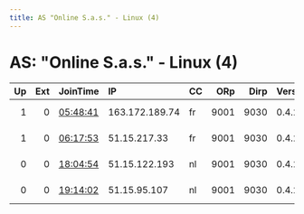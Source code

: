 ```yaml
---
title: AS "Online S.a.s." - Linux (4)
---
```


# AS: "Online S.a.s." - Linux (4)

|   Up |   Ext | JoinTime                                                                                            | IP             | CC   |   ORp |   Dirp | Version   | Contact                       | Nickname      |   eFamMembers |
|-----:|------:|:----------------------------------------------------------------------------------------------------|:---------------|:-----|------:|-------:|:----------|:------------------------------|:--------------|--------------:|
|    1 |     0 | [05:48:41](https://metrics.torproject.org/rs.html#details/F6FF0B367CF9976619CEEBB22A609DB588CEF540) | 163.172.189.74 | fr   |  9001 |   9030 | 0.4.2.7   | rany &lt;rany@tozein.com&gt;  | rany7         |             2 |
|    1 |     0 | [06:17:53](https://metrics.torproject.org/rs.html#details/8CD953989131A621CAEF06C1170DCE78E6E087E3) | 51.15.217.33   | fr   |  9001 |   9030 | 0.4.2.7   | rany &lt;rany@tozein.com&gt;  | rany1         |             2 |
|    0 |     0 | [18:04:54](https://metrics.torproject.org/rs.html#details/9F9CF0EB51394D767337FF5DAB8CB900C4DECBF0) | 51.15.122.193  | nl   |  9001 |   9030 | 0.4.2.7   | &lt;figure AT pm.me&gt; PGP 0 | cebolin03nl1a |             1 |
|    0 |     0 | [19:14:02](https://metrics.torproject.org/rs.html#details/609476F6797A12F399748300B5C26A740BF510EE) | 51.15.95.107   | nl   |  9001 |   9030 | 0.4.2.6   | &lt;figure AT pm.me&gt; PGP 0 | cebolin04nl1a |             4 |
